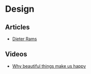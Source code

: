 # Design

## Articles

- [Dieter Rams](https://en.wikipedia.org/wiki/Dieter_Rams)

## Videos

- [Why beautiful things make us happy](https://www.youtube.com/watch?v=-O5kNPlUV7w)
